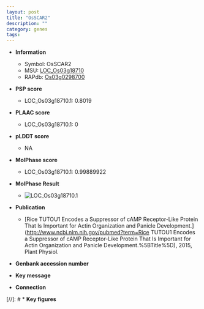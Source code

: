 ```yaml
---
layout: post
title: "OsSCAR2"
description: ""
category: genes
tags: 
---
```


* **Information**  
    + Symbol: OsSCAR2  
    + MSU: [LOC_Os03g18710](http://rice.plantbiology.msu.edu/cgi-bin/ORF_infopage.cgi?orf=LOC_Os03g18710)  
    + RAPdb: [Os03g0298700](http://rapdb.dna.affrc.go.jp/viewer/gbrowse_details/irgsp1?name=Os03g0298700)  

* **PSP score**  
    + LOC_Os03g18710.1: 0.8019 

* **PLAAC score**  
    + LOC_Os03g18710.1: 0 

* **pLDDT score**
    + NA


* **MolPhase score**
    + LOC_Os03g18710.1: 0.99889922

* **MolPhase Result**
    + ![LOC_Os03g18710.1](https://304243504.github.io/Pictures/LOC_Os03g/LOC_Os03g18710.1.png)

* **Publication**  
    + [Rice TUTOU1 Encodes a Suppressor of cAMP Receptor-Like Protein That Is Important for Actin Organization and Panicle Development.](http://www.ncbi.nlm.nih.gov/pubmed?term=Rice TUTOU1 Encodes a Suppressor of cAMP Receptor-Like Protein That Is Important for Actin Organization and Panicle Development.%5BTitle%5D), 2015, Plant Physiol.

* **Genbank accession number**  

* **Key message**  

* **Connection**  

[//]: # * **Key figures**  


